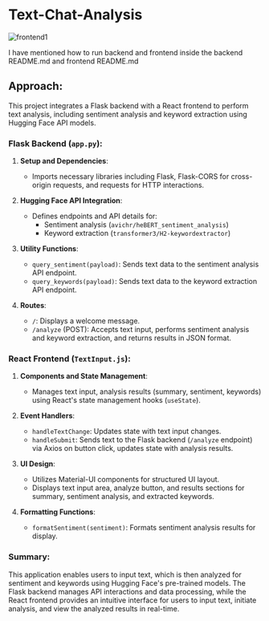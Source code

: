 # Text-Chat-Analysis
![frontend1](https://github.com/user-attachments/assets/799fef9d-e972-4c4d-97db-f5a24e5c49c7)

I have mentioned how to run backend and frontend inside the backend README.md and frontend README.md

## Approach:
This project integrates a Flask backend with a React frontend to perform text analysis, including sentiment analysis and keyword extraction using Hugging Face API models. 

### Flask Backend (`app.py`):

1. **Setup and Dependencies**:
   - Imports necessary libraries including Flask, Flask-CORS for cross-origin requests, and requests for HTTP interactions.

2. **Hugging Face API Integration**:
   - Defines endpoints and API details for:
     - Sentiment analysis (`avichr/heBERT_sentiment_analysis`)
     - Keyword extraction (`transformer3/H2-keywordextractor`)

3. **Utility Functions**:
   - `query_sentiment(payload)`: Sends text data to the sentiment analysis API endpoint.
   - `query_keywords(payload)`: Sends text data to the keyword extraction API endpoint.

4. **Routes**:
   - `/`: Displays a welcome message.
   - `/analyze` (POST): Accepts text input, performs sentiment analysis and keyword extraction, and returns results in JSON format.

### React Frontend (`TextInput.js`):

1. **Components and State Management**:
   - Manages text input, analysis results (summary, sentiment, keywords) using React's state management hooks (`useState`).

2. **Event Handlers**:
   - `handleTextChange`: Updates state with text input changes.
   - `handleSubmit`: Sends text to the Flask backend (`/analyze` endpoint) via Axios on button click, updates state with analysis results.

3. **UI Design**:
   - Utilizes Material-UI components for structured UI layout.
   - Displays text input area, analyze button, and results sections for summary, sentiment analysis, and extracted keywords.

4. **Formatting Functions**:
   - `formatSentiment(sentiment)`: Formats sentiment analysis results for display.

### Summary:

This application enables users to input text, which is then analyzed for sentiment and keywords using Hugging Face's pre-trained models. The Flask backend manages API interactions and data processing, while the React frontend provides an intuitive interface for users to input text, initiate analysis, and view the analyzed results in real-time.
